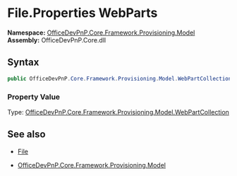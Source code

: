 # File.Properties WebParts
**Namespace:** [OfficeDevPnP.Core.Framework.Provisioning.Model](OfficeDevPnP.Core.Framework.Provisioning.Model.md)  
**Assembly:** OfficeDevPnP.Core.dll  
## Syntax
```C#
public OfficeDevPnP.Core.Framework.Provisioning.Model.WebPartCollection WebParts { get; }
```

### Property Value
Type: [OfficeDevPnP.Core.Framework.Provisioning.Model.WebPartCollection](OfficeDevPnP.Core.Framework.Provisioning.Model.WebPartCollection.md) 

## See also
- [File](File.md) 

- [OfficeDevPnP.Core.Framework.Provisioning.Model](OfficeDevPnP.Core.Framework.Provisioning.Model.md)
